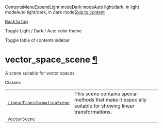 ContentsMenuExpandLight modeDark modeAuto light/dark, in light modeAuto light/dark, in dark mode[Skip to content](https://docs.manim.community/en/stable/reference/manim.scene.vector_space_scene.html#furo-main-content)

[Back to top](https://docs.manim.community/en/stable/reference/manim.scene.vector_space_scene.html#)

Toggle Light / Dark / Auto color theme

Toggle table of contents sidebar

# vector\_space\_scene [¶](https://docs.manim.community/en/stable/reference/manim.scene.vector_space_scene.html\#module-manim.scene.vector_space_scene "Link to this heading")

A scene suitable for vector spaces.

Classes

|     |     |
| --- | --- |
| [`LinearTransformationScene`](https://docs.manim.community/en/stable/reference/manim.scene.vector_space_scene.LinearTransformationScene.html#manim.scene.vector_space_scene.LinearTransformationScene "manim.scene.vector_space_scene.LinearTransformationScene") | This scene contains special methods that make it especially suitable for showing linear transformations. |
| [`VectorScene`](https://docs.manim.community/en/stable/reference/manim.scene.vector_space_scene.VectorScene.html#manim.scene.vector_space_scene.VectorScene "manim.scene.vector_space_scene.VectorScene") |  |